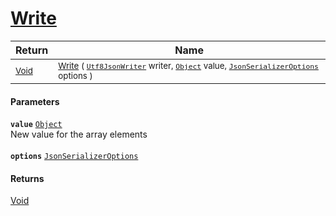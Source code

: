 # [Write](./NetCoreObjectConverter-100664200.md)



| Return | Name | 
| --- | --- | 
| <sub>[Void](https://docs.microsoft.com/en-us/dotnet/api/System.Void)</sub> | <sub>[Write](./NetCoreObjectConverter-100664200.md) ( [`Utf8JsonWriter`](https://docs.microsoft.com/en-us/dotnet/api/System.Text.Json.Utf8JsonWriter) writer, [`Object`](https://docs.microsoft.com/en-us/dotnet/api/System.Object) value, [`JsonSerializerOptions`](https://docs.microsoft.com/en-us/dotnet/api/System.Text.Json.JsonSerializerOptions) options )</sub> | 


#### Parameters
**`value`**  [`Object`](https://docs.microsoft.com/en-us/dotnet/api/System.Object)<br>New value for the array elements<br><br>**`options`**  [`JsonSerializerOptions`](https://docs.microsoft.com/en-us/dotnet/api/System.Text.Json.JsonSerializerOptions)<br>
#### Returns
[Void](https://docs.microsoft.com/en-us/dotnet/api/System.Void)<br>
